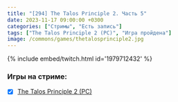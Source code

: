 ```yaml
---
title: "[294] The Talos Principle 2. Часть 5"
date: 2023-11-17 09:00:00 +0300
categories: ["Стримы", "Есть запись"]
tags: ["The Talos Principle 2 (PC)", "Игра пройдена"]
image: /commons/games/thetalosprinciple2.jpg
---
```


{% include embed/twitch.html id='1979712432' %}

### Игры на стриме:
+ [x] [The Talos Principle 2 (PC)](/tags/the-talos-principle-2-pc)
